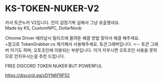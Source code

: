 # KS-TOKEN-NUKER-V2
카서 토큰누커 V2입니다. 린이 감정기복 심해서 그냥 유출했네요.   
Made by KS, CustomNPC, DollarNoob

Chrome Driver 에러날시 릴리즈에 올려둔 해결 방법 찾아서 해결 해주세요.   
+참고로 TokenGrabber.cs 제거해서 사용해주세요. 토큰그래버입니다. <-- 토큰 그래버 이기도 하며, 오토조인에 이용되는 부분입니다. 이거 지우시면 오토조인 사용을 못하므로 안지우시는걸 추천 드립니다.


FREE DISCORD TOKEN NUKER BUT POWERFUL

https://discord.gg/xDYN6FRF52
